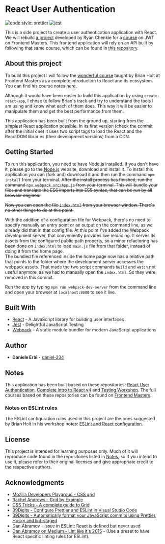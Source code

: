 # React User Authentication

[![code style: prettier](https://img.shields.io/badge/code_style-prettier-ff69b4.svg?style=flat-square)](https://github.com/prettier/prettier)
[![jest](https://jestjs.io/img/jest-badge.svg)](https://github.com/facebook/jest)

This is a side project to create a user authentication application with React. 
We will rebuild [a project](https://github.com/chenkie/react-user-authentication) developed by Ryan Chenkie for a [course](https://frontendmasters.com/courses/secure-auth-jwt/) on JWT on Frontend Masters. 
This frontend application will rely on an API built by following that same course, which can be found in [this repository](https://github.com/daniel-234/user-authentication-api). 

## About this project

To build this project I will follow the [wonderful course](https://frontendmasters.com/courses/complete-react-v4/) taught by Brian Holt at Frontend Masters as a complete introduction to React and its ecosystem. You can find his course notes [here](https://btholt.github.io/complete-intro-to-react-v4/).

Although it would have been easier to build this application by using `create-react-app`, I chose to follow Brian's track and try to understand the tools I am using and know what each of them does. This way it will be easier to manipulate them and get the best performance from them. 

This application has been built from the ground up, starting from the simplest React application possible. 
In its first version (check the commit after the initial one) it uses two script tags to load the React and the ReactDOM libraries (their development versions) from a CDN. 

## Getting Started

To run this application, you need to have Node.js installed. If you don't have it, please go to the [Node.js](https://nodejs.org/en/) website, download and install it. To install this application you can (fork and) download it and then run the command `npm install` from your terminal. 
<del>After the install process has finished, run the command `npx webpack src/App.js` from your terminal. This will bundle your files and translate the ES6 imports into ES5 syntax, that can be run by all browser engines.</del>

<del>Now you can  open the file `index.html` from your browser window. There's no other things to do at this point.</del>

With the addition of a configuration file for Webpack, there's no need to specify manually an entry point or an output on the command line, as we already did that in that config file. 
At this point I've added the Webpack development server, that conveniently provides live reloading. It serves its assets from the configured public path property, so a minor refactoring has been done on `index.html` to load `main.js` file from that folder, instead of doing it from the home page.  
The bundled file referenced inside the home page now has a relative path that points to the folder where the development server accesses the webpack assets. That made the two script commands `build` and `watch` not useful anymore, as we had to manually open the `index.html`. So they were removed in this commit. 

Run the app by typing `npm run webpack-dev-server` from the command line and open your browser at `localhost:8080` to see it live.  

## Built With

- [React](https://reactjs.org/) - A JavaScript library for building user interfaces
- [Jest](https://jestjs.io/en/) - Delightful JavaScript Testing
- [Webpack](https://webpack.js.org/) - A static module bundler for modern JavaScript applications

## Author

- **Daniele Erbì** - [daniel-234](https://github.com/daniel-234)

## Notes

This application has been built based on these repositories: [React User Authentication](https://github.com/chenkie/react-user-authentication), [Complete Intro to React v4](https://btholt.github.io/complete-intro-to-react-v4/) and [Testing Workshop](https://github.com/kentcdodds/testing-workshop).
The full courses based on these repositories can be found on [Frontend Masters](https://frontendmasters.com/).

### Notes on ESLint rules

The ESLint configuration rules used in this project are the ones suggested by Brian Holt in his workshop notes: [ESLint and React configuration](https://btholt.github.io/complete-intro-to-react-v4/jsx/#eslint--react). 

## License

This project is intended for learning purposes only. Much of it will reproduce code found in the repositories listed in [Notes](#notes), so if you intend to use it, please refer to their original licenses and give appropriate credit to the respective authors.

## Acknowledgments

- [Mozilla Developers Playgroud - CSS grid](https://mozilladevelopers.github.io/playground/css-grid)
- [Rachel Andrews - Grid by Example](https://gridbyexample.com/)
- [CSS Tricks - A complete guide to Grid](https://css-tricks.com/snippets/css/complete-guide-grid/)
- [39Digits - Configure Prettier and ESLint in Visual Studio Code](https://www.39digits.com/configure-prettier-and-eslint-in-visual-studio-code/)
- [39Digits - Automatically format your JavaScript commits using Prettier, Husky and lint-staged](https://www.39digits.com/automatically-format-your-javascript-commits-using-prettier-and-husky/)
- [Dan Abramov - issue in ESLint: React is defined but never used](https://github.com/babel/babel-eslint/issues/6)
- [Dan Abramov on Medium - Lint like it's 2015](https://medium.com/@dan_abramov/lint-like-it-s-2015-6987d44c5b48) - 
  (Use a preset to have React specific linting rules for ESLint). 